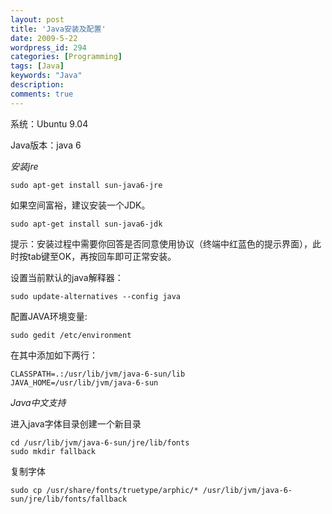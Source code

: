 ```yaml
---
layout: post
title: 'Java安装及配置'
date: 2009-5-22
wordpress_id: 294
categories: [Programming]
tags: [Java]
keywords: "Java"
description: 
comments: true
---
```

系统：Ubuntu 9.04

Java版本：java 6

*安装jre*

```
sudo apt-get install sun-java6-jre
```
如果空间富裕，建议安装一个JDK。

```
sudo apt-get install sun-java6-jdk
```
提示：安装过程中需要你回答是否同意使用协议（终端中红蓝色的提示界面），此时按tab键至OK，再按回车即可正常安装。

设置当前默认的java解释器：

```
sudo update-alternatives --config java
```
配置JAVA环境变量:

```
sudo gedit /etc/environment
```
在其中添加如下两行：

```
CLASSPATH=.:/usr/lib/jvm/java-6-sun/lib
JAVA_HOME=/usr/lib/jvm/java-6-sun
```
*Java中文支持*

进入java字体目录创建一个新目录

```
cd /usr/lib/jvm/java-6-sun/jre/lib/fonts
sudo mkdir fallback
```
复制字体

```
sudo cp /usr/share/fonts/truetype/arphic/* /usr/lib/jvm/java-6-sun/jre/lib/fonts/fallback
```